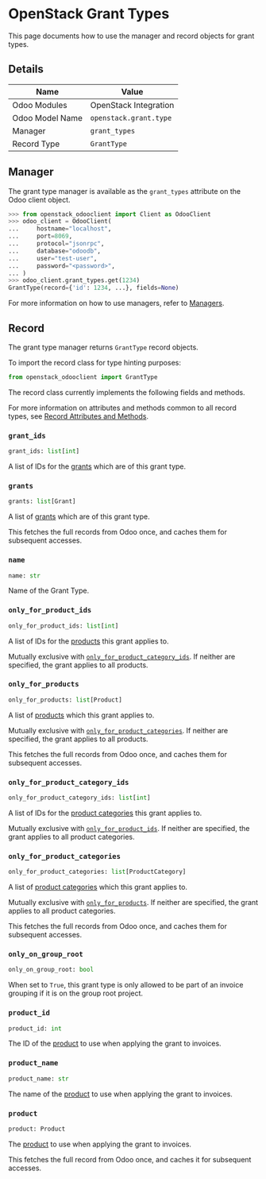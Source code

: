# OpenStack Grant Types

This page documents how to use the manager and record objects
for grant types.

## Details

| Name            | Value                  |
|-----------------|------------------------|
| Odoo Modules    | OpenStack Integration  |
| Odoo Model Name | `openstack.grant.type` |
| Manager         | `grant_types`          |
| Record Type     | `GrantType`            |

## Manager

The grant type manager is available as the `grant_types`
attribute on the Odoo client object.

```python
>>> from openstack_odooclient import Client as OdooClient
>>> odoo_client = OdooClient(
...     hostname="localhost",
...     port=8069,
...     protocol="jsonrpc",
...     database="odoodb",
...     user="test-user",
...     password="<password>",
... )
>>> odoo_client.grant_types.get(1234)
GrantType(record={'id': 1234, ...}, fields=None)
```

For more information on how to use managers, refer to [Managers](index.md).

## Record

The grant type manager returns `GrantType` record objects.

To import the record class for type hinting purposes:

```python
from openstack_odooclient import GrantType
```

The record class currently implements the following fields and methods.

For more information on attributes and methods common to all record types,
see [Record Attributes and Methods](index.md#attributes-and-methods).

### `grant_ids`

```python
grant_ids: list[int]
```

A list of IDs for the [grants](grant.md) which are of this grant type.

### `grants`

```python
grants: list[Grant]
```

A list of [grants](grant.md) which are of this grant type.

This fetches the full records from Odoo once,
and caches them for subsequent accesses.

### `name`

```python
name: str
```

Name of the Grant Type.

### `only_for_product_ids`

```python
only_for_product_ids: list[int]
```

A list of IDs for the [products](product.md) this grant applies to.

Mutually exclusive with [`only_for_product_category_ids`](#only_for_product_category_ids).
If neither are specified, the grant applies to all products.

### `only_for_products`

```python
only_for_products: list[Product]
```

A list of [products](product.md) which this grant applies to.

Mutually exclusive with [`only_for_product_categories`](#only_for_product_categories).
If neither are specified, the grant applies to all products.

This fetches the full records from Odoo once,
and caches them for subsequent accesses.

### `only_for_product_category_ids`

```python
only_for_product_category_ids: list[int]
```

A list of IDs for the [product categories](product-category.md) this grant applies to.

Mutually exclusive with [`only_for_product_ids`](#only_for_product_ids).
If neither are specified, the grant applies to all product
categories.

### `only_for_product_categories`

```python
only_for_product_categories: list[ProductCategory]
```

A list of [product categories](product-category.md) which this grant applies to.

Mutually exclusive with [`only_for_products`](#only_for_products).
If neither are specified, the grant applies to all product
categories.

This fetches the full records from Odoo once,
and caches them for subsequent accesses.

### `only_on_group_root`

```python
only_on_group_root: bool
```

When set to ``True``, this grant type is only allowed to be
part of an invoice grouping if it is on the group root project.

### `product_id`

```python
product_id: int
```

The ID of the [product](product.md) to use when applying
the grant to invoices.

### `product_name`

```python
product_name: str
```

The name of the [product](product.md) to use when applying
the grant to invoices.

### `product`

```python
product: Product
```

The [product](product.md) to use when applying the grant to invoices.

This fetches the full record from Odoo once,
and caches it for subsequent accesses.
